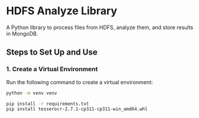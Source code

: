 # HDFS Analyze Library

A Python library to process files from HDFS, analyze them, and store results in MongoDB.

## Steps to Set Up and Use

### 1. Create a Virtual Environment
Run the following command to create a virtual environment:
```bash
python -m venv venv

pip install -r requirements.txt
pip install tesserocr-2.7.1-cp311-cp311-win_amd64.whl
